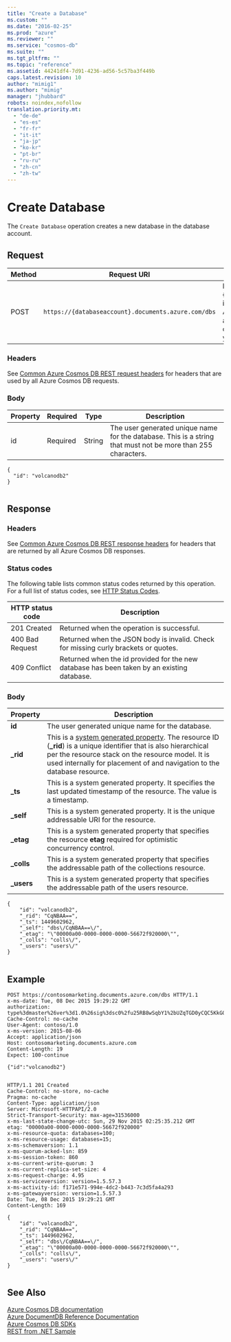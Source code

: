 ```yaml
---
title: "Create a Database"
ms.custom: ""
ms.date: "2016-02-25"
ms.prod: "azure"
ms.reviewer: ""
ms.service: "cosmos-db"
ms.suite: ""
ms.tgt_pltfrm: ""
ms.topic: "reference"
ms.assetid: 44241df4-7d91-4236-ad56-5c57ba3f449b
caps.latest.revision: 10
author: "mimig1"
ms.author: "mimig"
manager: "jhubbard"
robots: noindex,nofollow
translation.priority.mt: 
  - "de-de"
  - "es-es"
  - "fr-fr"
  - "it-it"
  - "ja-jp"
  - "ko-kr"
  - "pt-br"
  - "ru-ru"
  - "zh-cn"
  - "zh-tw"
---
```

# Create Database
The `Create Database` operation creates a new database in the database account. 
  
## Request  
  
|Method|Request URI|Description|  
|-|-|-|  
|POST|`https://{databaseaccount}.documents.azure.com/dbs`|Note that the {databaseaccount} is the name of the Azure Cosmos DB account you created under your subscription.|  
  
### Headers  
 See [Common Azure Cosmos DB REST request headers](common-documentdb-rest-request-headers.md) for headers that are used by all Azure Cosmos DB requests.  
  
### Body  
  
|Property|Required|Type|Description|  
|--------------|--------------|----------|-----------------|  
|id|Required|String|The user generated unique name for the database. This is a string that must not be more than 255 characters.|  
  
```  
{  
  "id": "volcanodb2"  
}  
  
```  
  
## Response  
  
### Headers  
 See [Common Azure Cosmos DB REST response headers](common-documentdb-rest-response-headers.md) for headers that are returned by all Azure Cosmos DB responses.  
  
### Status codes  
 The following table lists common status codes returned by this operation. For a full list of status codes, see [HTTP Status Codes](https://msdn.microsoft.com/library/azure/dn783364.aspx).  
  
|HTTP status code|Description|  
|----------------------|-----------------|  
|201 Created|Returned when the operation is successful.|  
|400 Bad Request|Returned when the JSON body is invalid. Check for missing curly brackets or quotes.|  
|409 Conflict|Returned when the id provided for the new database has been taken by an existing database.|  
  
### Body  
  
|Property|Description|  
|--------------|-----------------|  
|**id**|The user generated unique name for the database.|  
|**_rid**|This is a [system generated property](https://docs.microsoft.com/azure/cosmos-db/documentdb-resources#system-vs-user-defined-resources). The resource ID (**_rid**) is a unique identifier that is also hierarchical per the resource stack on the resource model. It is used internally for placement of and navigation to the database resource.|  
|**_ts**|This is a system generated property. It specifies the last updated timestamp of the resource. The value is a timestamp.|  
|**_self**|This is a system generated property. It is the unique addressable URI for the resource.|  
|**_etag**|This is a system generated property that specifies the resource **etag** required for optimistic concurrency control.|  
|**_colls**|This is a system generated property that specifies the addressable path of the collections resource.|  
|**_users**|This is a system generated property that specifies the addressable path of the users resource.|  
  
```  
{  
    "id": "volcanodb2",  
    "_rid": "CqNBAA==",  
    "_ts": 1449602962,  
    "_self": "dbs\/CqNBAA==\/",  
    "_etag": "\"00000a00-0000-0000-0000-56672f920000\"",  
    "_colls": "colls\/",  
    "_users": "users\/"  
}  
  
```  
  
## Example  
  
```  
POST https://contosomarketing.documents.azure.com/dbs HTTP/1.1  
x-ms-date: Tue, 08 Dec 2015 19:29:22 GMT  
authorization: type%3dmaster%26ver%3d1.0%26sig%3dsc0%2fu25RB8wSqbY1%2bUZqTGD0yCQC5KkGOAP%2bgnHFceQ%3d  
Cache-Control: no-cache  
User-Agent: contoso/1.0  
x-ms-version: 2015-08-06  
Accept: application/json  
Host: contosomarketing.documents.azure.com  
Content-Length: 19  
Expect: 100-continue  
  
{"id":"volcanodb2"}  
  
```  
  
```  
HTTP/1.1 201 Created  
Cache-Control: no-store, no-cache  
Pragma: no-cache  
Content-Type: application/json  
Server: Microsoft-HTTPAPI/2.0  
Strict-Transport-Security: max-age=31536000  
x-ms-last-state-change-utc: Sun, 29 Nov 2015 02:25:35.212 GMT  
etag: "00000a00-0000-0000-0000-56672f920000"  
x-ms-resource-quota: databases=100;  
x-ms-resource-usage: databases=15;  
x-ms-schemaversion: 1.1  
x-ms-quorum-acked-lsn: 859  
x-ms-session-token: 860  
x-ms-current-write-quorum: 3  
x-ms-current-replica-set-size: 4  
x-ms-request-charge: 4.95  
x-ms-serviceversion: version=1.5.57.3  
x-ms-activity-id: f171e571-994e-4dc2-b443-7c3d5fa4a293  
x-ms-gatewayversion: version=1.5.57.3  
Date: Tue, 08 Dec 2015 19:29:21 GMT  
Content-Length: 169  
  
{  
    "id": "volcanodb2",  
    "_rid": "CqNBAA==",  
    "_ts": 1449602962,  
    "_self": "dbs\/CqNBAA==\/",  
    "_etag": "\"00000a00-0000-0000-0000-56672f920000\"",  
    "_colls": "colls\/",  
    "_users": "users\/"  
}  
  
```  
  
## See Also  
 [Azure Cosmos DB documentation](http://azure.microsoft.com/documentation/services/documentdb/)   
 [Azure DocumentDB Reference Documentation](https://go.microsoft.com/fwlink/?linkid=834805)   
 [Azure Cosmos DB SDKs](https://azure.microsoft.com/documentation/articles/documentdb-sdk-dotnet/)   
 [REST from .NET Sample](https://github.com/Azure/azure-documentdb-dotnet/tree/master/samples/rest-from-.net)  
  
  

